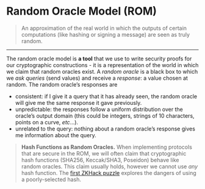 # Random Oracle Model (ROM)
> An approximation of the real world in which the outputs of certain computations (like hashing or signing a message) are seen as truly random.
---

The random oracle model is **a tool** that we use to write security proofs for our cryptographic constructions - it is a representation of the world in which we claim that random oracles exist. A *random oracle* is a black box to which we *ask queries* (send values) and receive a *response*: a value chosen at random. The random oracle’s responses are

- consistent: if I give it a query that it has already seen, the random oracle will give me the same response it gave previously.
- unpredictable: the responses follow a uniform distribution over the oracle’s output domain (this could be integers, strings of 10 characters, points on a curve, *etc*...).
- unrelated to the query: nothing about a random oracle’s response gives me information about the query.

> **Hash Functions as Random Oracles.**
> When implementing protocols that are secure in the ROM, we will often claim that cryptographic hash functions (SHA256, Keccak/SHA3, Poseidon) behave like random oracles. This claim usually holds, however we cannot use *any* hash function. The [first ZKHack puzzle](https://www.zkhack.dev/puzzle1.html) explores the dangers of using a poorly-selected hash.